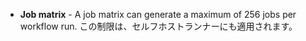 - **Job matrix** - A job matrix can generate a maximum of 256 jobs per workflow run. この制限は、セルフホストランナーにも適用されます。
